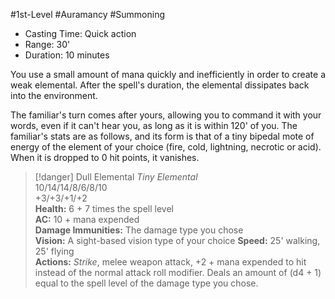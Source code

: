 #1st-Level #Auramancy #Summoning
 
- Casting Time: Quick action
- Range: 30'
- Duration: 10 minutes  

You use a small amount of mana quickly and inefficiently in order to create a weak elemental. After the spell's duration, the elemental dissipates back into the environment.
 
The familiar's turn comes after yours, allowing you to command it with your words, even if it can't hear you, as long as it is within 120' of you. The familiar's stats are as follows, and its form is that of a tiny bipedal mote of energy of the element of your choice (fire, cold, lightning, necrotic or acid). When it is dropped to 0 hit points, it vanishes.

>[!danger] Dull Elemental
_Tiny Elemental_  
10/14/14/8/6/8/10  
+3/+3/+1/+2  
**Health:** 6 + 7 times the spell level  
**AC:** 10 + mana expended  
**Damage Immunities:** The damage type you chose  
**Vision:** A sight-based vision type of your choice
**Speed:** 25' walking, 25' flying  
**Actions:** _Strike_, melee weapon attack, +2 + mana expended to hit instead of the normal attack roll modifier. Deals an amount of (d4 + 1) equal to the spell level of the damage type you chose.